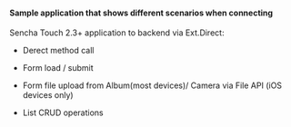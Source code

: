 #### Sample application that shows different scenarios when connecting
Sencha Touch 2.3+ application to backend via Ext.Direct:

  * Derect method call

  * Form load / submit

  * Form file upload from Album(most devices)/ Camera via File API (iOS devices only)

  * List CRUD operations